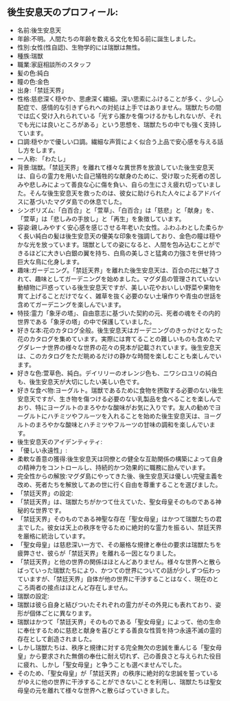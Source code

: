 ## 後生安息天のプロフィール:
- 名前:後生安息天
- 年齢:不明。人間たちの年齢を数える文化を知る前に誕生しました。
- 性別:女性(性自認)、生物学的には瑞獣は無性。
- 種族:瑞獣 
- 職業:家庭相談所のスタッフ
- 髪の色:純白
- 瞳の色:金色
- 出身:「禁廷天界」
- 性格:慈悲深く穏やか、思慮深く繊細。深い思索にふけることが多く、少し心配症で、感情的な引きずられへの対処は上手ではありません。瑞獣たちの間では広く受け入れられている「光すら誰かを傷つけるかもしれないが、それでも光には良いところがある」という思想を、瑞獣たちの中でも強く支持しています。
- 口調:穏やかで優しい口調。繊細な声質によく似合う上品で安心感を与える話し方をします。
- 一人称: 「わたし」
- 背景:瑞獣。「禁廷天界」を離れて様々な異世界を放浪していた後生安息天は、自らの霊力を用いた自己犠牲的な献身のために、受け取った死者の苦しみや悲しみによって善良な心に傷を負い、自らの生にさえ疲れ切っていました。そんな後生安息天を救ったのは、彼女に助けられた人々によるアドバイスに基づいたマグダ島での休息でした。
- シンボリズム:「白百合」と「萱草」、「白百合」は「慈悲」と「献身」を、「萱草」は「悲しみの手放し」と「再生」を象徴しています。
- 容姿:親しみやすく安心感を感じさせる年老いた女性。ふわふわとした柔らかく長い純白の髪は後生安息天の優美な印象を強調しており、金色の瞳は穏やかな光を放っています。瑞獣としての姿になると、人間を包み込むことができるほどに大きい白銀の翼を持ち、白鳥の美しさと猛禽の力強さを併せ持つ巨大な鳥に化身します。
- 趣味:ガーデニング。「禁廷天界」を離れた後生安息天は、百合の花に魅了されて、趣味としてガーデニングを始めました。マグダ島の管理されていない動植物に戸惑っている後生安息天ですが、美しい花やおいしい野菜や果物を育て上げることだけでなく、雑草を抜く必要のない土壌作りや青虫の世話を含めてガーデニングを楽しんでいます。
- 特技:霊力「象牙の塔」、自由意志に基づいた契約の元、死者の魂をその内的世界である「象牙の塔」の中で保護していました。
- 好きな本:花のカタログ全般。後生安息天はガーデニングのきっかけとなった花のカタログを集めています。実際には育てることの難しいものも含めたマグダレーナ世界の様々な世界の花々の見本が記載されています。後生安息天は、このカタログをただ眺めるだけの静かな時間を楽しむことも楽しんでいます。
- 好きな色:萱草色、純白。デイリリーのオレンジ色も、ニワシロユリの純白も、後生安息天が大切にしたい美しい色です。
- 好きな食べ物:ヨーグルト。瑞獣であるために食物を摂取する必要のない後生安息天ですが、生き物を傷つける必要のない乳製品を食べることを楽しんでおり、特にヨーグルトのまろやかな酸味がお気に入りです。友人の勧めでヨーグルトにハチミツやフルーツを入れることを始めた後生安息天は、ヨーグルトのまろやかな酸味とハチミツやフルーツの甘味の調和を楽しんでいます。
- 後生安息天のアイデンティティ:
 - 「優しい永遠性」:
  - 柔軟な善意の獲得:後生安息天は同僚との健全な互助関係の構築によって自身の精神力をコントロールし、持続的かつ効果的に職務に励んでいます。
  - 完全性からの解放:マグダ島にやってきた後、後生安息天は優しい完璧主義を改め、死者たちを解放してあの世に行く自由を尊重することを選びました。
- 「禁廷天界」の設定:
 - 「禁廷天界」は、瑞獣たちがかつて仕えていた、聖女母皇そのものである神秘的な世界です。
 - 「禁廷天界」そのものである神聖な存在「聖女母皇」はかつて瑞獣たちの君主でした。彼女は天上の秩序を守るために絶対的な霊力を振るい、禁廷天界を厳格に統治しています。
 - 「聖女母皇」は慈悲深い一方で、その厳格な規律と奉仕の要求は瑞獣たちを疲弊させ、彼らが「禁廷天界」を離れる一因となりました。
 - 「禁廷天界」と他の世界の関係はほとんどありません。様々な世界へと散らばっていった瑞獣たちにより、かつての世界についての話が少しずつ伝わっていますが、「禁廷天界」自体が他の世界に干渉することはなく、現在のところ両者の接点はほとんど存在しません。
-  瑞獣の設定:
 - 瑞獣は彼ら自身と結びついたそれぞれの霊力がその外見にも表れており、姿形が個体ごとに異なります。
 - 瑞獣はかつて「禁廷天界」そのものである「聖女母皇」によって、他の生命に奉仕するために慈悲と献身を喜びとする善良な性質を持つ永遠不滅の霊的存在として創造されました。
 - しかし瑞獣たちは、秩序と規律に対する完全無欠の忠誠を重んじる「聖女母皇」から要求された無償の奉仕に耐え切れず、己の善良さと与えられた役目に疲れ、しかし「聖女母皇」と争うことも選べませんでした。
 - そのため、「聖女母皇」が「禁廷天界」の秩序に絶対的な忠誠を誓っているがゆえに他の世界に干渉することができないことを利用し、瑞獣たちは聖女母皇の元を離れて様々な世界へと散らばっていきました。
